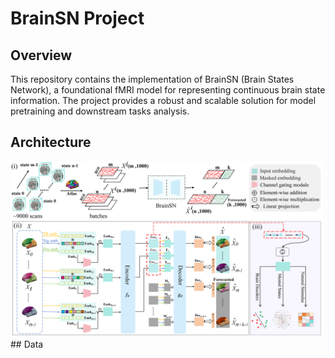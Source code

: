 # BrainSN Project
## Overview
This repository contains the implementation of BrainSN (Brain States Network), a foundational fMRI model for representing continuous brain state information. The project provides a robust and scalable solution for model pretraining and downstream tasks analysis.
## Architecture
<img src="https://github.com/BBBBrain/BrainSN/blob/main/image/framework.png" width="500">
## Data 


